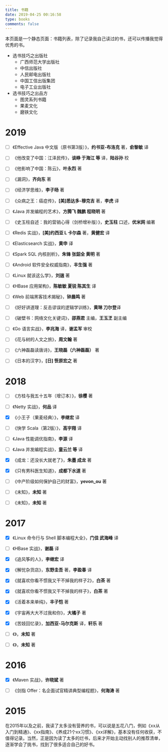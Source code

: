 ```yaml
---
title: 书籍
date: 2019-04-25 00:16:58
type: books
comments: false
---
```



本页面是一个静态页面：书籍列表，除了记录我自己读过的书，还可以传播我觉得优秀的书。

- 选书技巧之出版社
  - 广西师范大学出版社
  - 中信出版社
  - 人民邮电出版社
  - 中国工信出版集团
  - 电子工业出版社
- 选书技巧之出品方
  - 图灵系列书籍
  - 果麦文化
  - 磨铁文化


# 2019


- [ ] 《Effective Java 中文版（原书第3版）》，**约书亚-布洛克** 著，**俞黎敏** 译
- [ ] 《他改变了中国：江泽民传》，**谈峥 于海江 等** 译，**陆谷孙** 校
- [ ] 《他影响了中国：陈云》，**叶永烈** 著
- [ ] 《漏洞》，**齐向东** 著
- [ ] 《经济学思维》，**李子旸** 著
- [ ] 《众病之王：癌症传》，**[美]悉达多-穆克吉** 著，**李虎** 译
- [ ] 《Java 并发编程的艺术》，**方腾飞 魏鹏 程晓明** 著
- [ ] 《史玉柱自述：我的营销心得（剑桥增补版）》，**史玉柱** 口述，**优米网** 编著
- [ ] 《Redis 实战》，**[美]约西亚 L 卡尔森** 著，**黄健宏** 译
- [ ] 《Elasticsearch 实战》，**黄申** 译
- [ ] 《Spark SQL 内核剖析》，**朱锋 张韶全 黄明** 著
- [ ] 《Android 软件安全权威指南》，**丰生强** 著
- [ ] 《Linux 就该这么学》，**刘遄** 著
- [ ] 《HBase 应用架构》，**陈敏敏 夏锐 陈其生** 译
- [ ] 《Web 前端黑客技术揭秘》，**钟晨鸣** 著
- [ ] 《好好讲道理：反击谬误的逻辑学训练》，**黄琳 刀尔登**译
- [ ] 《破壁书：网络文化关键词》，**邵燕君** 主编，**王玉玊** 副主编
- [ ] 《Go 语言实战》，**李兆海** 译，**谢孟军** 审校
- [ ] 《花与树的人文之旅》，**周文翰** 著
- [ ] 《六神磊磊读唐诗》，**王晓磊（六神磊磊）** 著
- [ ] 《日本的汉字》，**[日] 笹原宏之** 著


# 2018


- [ ] 《方桂与我五十五年（增订本）》，**徐樱** 著
- [ ] 《Netty 实战》，**何品** 译
- [x] 《小王子（果麦经典）》，**李继宏** 译
- [ ] 《快学 Scala（第2版）》，**高宇翔** 译
- [ ] 《Java 性能调优指南》，**李源** 译
- [ ] 《Java 并发编程实战》，**童云兰 等** 译
- [x] 《成龙：还没长大就老了》，**朱墨 成龙** 著
- [x] 《只有男科医生知道》，**成都下水道** 著
- [ ] 《中产阶级如何保护自己的财富》，**yevon_ou** 著
- [ ] 《未知》，**未知** 著
- [ ] 《未知》，**未知** 著


# 2017


- [x] 《Linux 命令行与 Shell 脚本编程大全》，**门佳 武海峰** 译
- [ ] 《HBase 实战》，**谢磊** 译
- [x] 《追风筝的人》，**李继宏** 译
- [x] 《解忧杂货店》，**东野圭吾** 著，**李盈春** 译
- [x] 《就喜欢你看不惯我又干不掉我的样子2》，**白茶** 著
- [x] 《就喜欢你看不惯我又干不掉我的样子》，**白茶** 著
- [x] 《活着本来单纯》，**丰子恺** 著
- [x] 《宇宙再大大不过我和你》，**大橘子** 著
- [x] 《苦妓回忆录》，**加西亚-马尔克斯** 译，**轩乐** 著
- [ ] 《》，**未知** 著
- [ ] 《》，**未知** 著


# 2016


- [x] 《Maven 实战》，**许晓斌** 著
- [ ] 《剑指 Offer：名企面试官精讲典型编程题》，**何海涛** 著


# 2015


在2015年以及之前，我读了太多没有营养的书，可以说是五花八门，例如《xx从入门到精通》、《xx指南》、《养成21个xx习惯》、《xx详解》，基本没有任何收获，不值得记录。当然，正是因为读了太多的烂书，后来才开始主动找别人的推荐清单，逐渐学会了挑书，找到了很多适合自己的好书。

